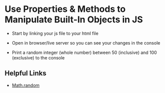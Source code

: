# Use Properties & Methods to Manipulate Built-In Objects in JS

* Start by linking your js file to your html file
* Open in browser/live server so you can see your changes in the console

* Print a random integer (whole number) between 50 (inclusive) and 100 (exclusive)  to the console

## Helpful Links

* [Math.random](https://developer.mozilla.org/en-US/docs/Web/JavaScript/Reference/Global_Objects/Math/random)
